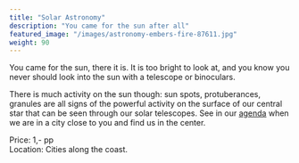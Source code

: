 ```yaml
---
title: "Solar Astronomy"
description: "You came for the sun after all"
featured_image: "/images/astronomy-embers-fire-87611.jpg"
weight: 90
---
```

You came for the sun, there it is. It is too bright to look at, and you know you never should look into the sun with a telescope or binoculars.

There is much activity on the sun though: sun spots, protuberances, granules are all signs of the powerful activity on the surface of our central star that can be seen through our solar telescopes. See in our [agenda](/agenda) when we are in a city close to you and find us in the center.

<!--more-->

Price: 1,- pp  
Location: Cities along the coast.  
